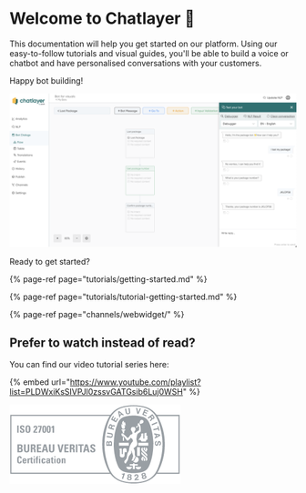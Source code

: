 # Welcome to Chatlayer 👋

This documentation will help you get started on our platform. Using our easy-to-follow tutorials and visual guides, you'll be able to build a voice or chatbot and have personalised conversations with your customers.

Happy bot building!

![The Chatlayer platform](.gitbook/assets/image%20%28613%29.png)

  
Ready to get started? 

{% page-ref page="tutorials/getting-started.md" %}

{% page-ref page="tutorials/tutorial-getting-started.md" %}

{% page-ref page="channels/webwidget/" %}

## Prefer to watch instead of read? 

You can find our video tutorial series here:

{% embed url="https://www.youtube.com/playlist?list=PLDWxiKsSIVPJl0zssvGATGsib6Luj0WSH" %}



![](.gitbook/assets/image%20%28571%29.png)

